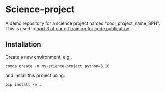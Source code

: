 # Science-project
A demo repository for a science project named "cool_project_name_SPH". This is used in [part 3 of our git training for code publication](https://github.com/climate-service-center/git-tutorial/tree/main/part_03)!

## Installation

Create a new environment, e.g., 
```
conda create -n my-science-project python=3.10
```
and install this project using:
```
pip install -e .
```
